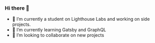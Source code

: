 ### Hi there 👋

- 🔭 I’m currently a student on Lighthouse Labs and working on side projects.
- 🌱 I’m currently learning Gatsby and GraphQL
- 👯 I’m looking to collaborate on new projects
